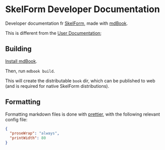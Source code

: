 # SkelForm Developer Documentation

Developer documentation fr [SkelForm](https://github.com/Retropaint/SkelForm), made with [mdBook](https://github.com/rust-lang/mdBook).

This is different from the [User Documentation](https://github.com/retropaint/skelform_user_docs);

## Building

[Install mdBook](https://rust-lang.github.io/mdBook/guide/installation.html).

Then, run `mdbook build`.

This will create the distributable `book` dir, which can be published to web (and is required for native SkelForm distributions).

## Formatting

Formatting markdown files is done with [prettier](https://prettier.io/), with the
following relevant config file:

````json
{
  "proseWrap": "always",
  "printWidth": 80
}
````
